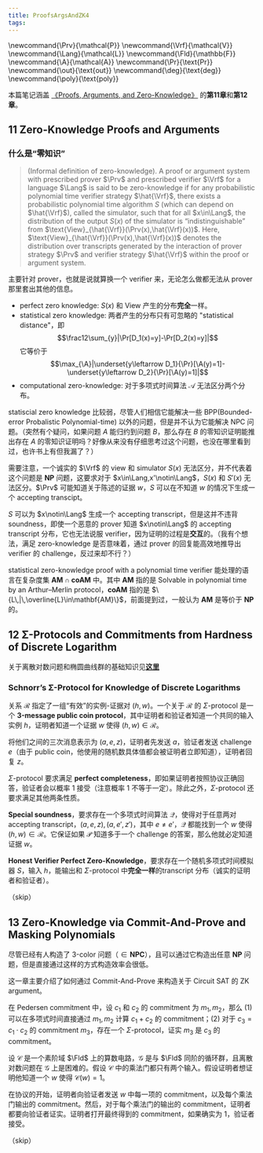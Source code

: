 ```yaml
---
title: ProofsArgsAndZK4
tags:
---
```


\newcommand{\Prv}{\mathcal{P}}
\newcommand{\Vrf}{\mathcal{V}}
\newcommand{\Lang}{\mathcal{L}}
\newcommand{\Fld}{\mathbb{F}}
\newcommand{\A}{\mathcal{A}}
\newcommand{\Pr}{\text{Pr}}
\newcommand{\out}{\text{out}}
\newcommand{\deg}{\text{deg}}
\newcommand{\poly}{\text{poly}}

本篇笔记涵盖 [《Proofs, Arguments, and Zero-Knowledge》](https://people.cs.georgetown.edu/jthaler/ProofsArgsAndZK.pdf) 的**第11章**和**第12章**。

<!-- more -->

## 11 Zero-Knowledge Proofs and Arguments

### 什么是“零知识”

> (Informal definition of zero-knowledge). A proof or argument system with prescribed prover $\Prv$ and prescribed verifier $\Vrf$ for a language $\Lang$ is said to be zero-knowledge if for any probabilistic polynomial time verifier strategy $\hat{\Vrf}$, there exists a probabilistic polynomial time algorithm $S$ (which can depend on $\hat{\Vrf}$), called the simulator, such that for all $x\in\Lang$, the distribution of the output $S(x)$ of the simulator is “indistinguishable” from $\text{View}_{\hat{\Vrf}}(\Prv(x),\hat{\Vrf}(x))$. Here, $\text{View}_{\hat{\Vrf}}(\Prv(x),\hat{\Vrf}(x))$ denotes the distribution over transcripts generated by the interaction of prover strategy $\Prv$ and verifier strategy $\hat{\Vrf}$ within the proof or argument system.

主要针对 prover，也就是说就算换一个 verifier 来，无论怎么做都无法从 prover 那里套出其他的信息。

- perfect zero knowledge: $S(x)$ 和 $\text{View}$ 产生的分布**完全**一样。
- statistical zero knowledge: 两者产生的分布只有可忽略的 "statistical distance"，即 $$\frac12\sum_{y}|\Pr[D_1(x)=y]-\Pr[D_2(x)=y]|$$ 它等价于 $$\max_{\A}|\underset{y\leftarrow D_1}{\Pr}[\A(y)=1]-\underset{y\leftarrow D_2}{\Pr}[\A(y)=1]|$$
- computational zero-knowledge: 对于多项式时间算法 $\mathcal A$ 无法区分两个分布。

statiscial zero knowledge 比较弱，尽管人们相信它能解决一些 BPP(Bounded-error Probalistic Polynomial-time) 以外的问题，但是并不认为它能解决 NPC 问题。（突然有个疑问，如果问题 $A$ 能归约到问题 $B$，那么存在 $B$ 的零知识证明能推出存在 $A$ 的零知识证明吗？好像从来没有仔细思考过这个问题，也没在哪里看到过，也许书上有但我漏了？）

需要注意，一个诚实的 $\Vrf$ 的 view 和 simulator $S(x)$ 无法区分，并不代表着这个问题是 **NP** 问题，这要求对于 $x\in\Lang,x'\notin\Lang$，$S(x)$ 和 $S'(x)$ 无法区分。$\Prv$ 可能知道关于陈述的证据 $w$，$S$ 可以在不知道 $w$ 的情况下生成一个 accepting transcipt。

$S$ 可以为 $x\notin\Lang$ 生成一个 accepting transcript，但是这并不违背 soundness，即使一个恶意的 prover 知道 $x\notin\Lang$ 的 accepting transcript 分布，它也无法说服 verifier，因为证明的过程是**交互**的。（我有个想法，满足 zero-knowledge 是否意味着，通过 prover 的回复能高效地推导出 verifier 的 challenge，反过来却不行？）

statistical zero-knowledge proof with a polynomial time verifier 能处理的语言在复杂度集 $\mathbf{AM}\cap\mathbf{coAM}$ 中。其中 $\mathbf{AM}$ 指的是 Solvable in polynomial time by an Arthur–Merlin protocol，$\mathbf{coAM}$ 指的是 $\{L\,|\,\overline{L}\in\mathbf{AM}\}$，前面提到过，一般认为 $\mathbf{AM}$ 是等价于 $\mathbf{NP}$ 的。

## 12 Σ-Protocols and Commitments from Hardness of Discrete Logarithm

关于离散对数问题和椭圆曲线群的基础知识见[**这里**](/2024/06/30/modern-crypto-9/)

### Schnorr’s Σ-Protocol for Knowledge of Discrete Logarithms

关系 $\mathcal R$ 指定了一组“有效”的实例-证据对 $(h,w)$。一个关于 $\mathcal R$ 的 $\Sigma$-protocol 是一个 **3-message public coin protocol**，其中证明者和验证者知道一个共同的输入实例 $h$，证明者知道一个证据 $w$ 使得 $(h,w)\in\mathcal R$。

将他们之间的三次消息表示为 $(a,e,z)$，证明者先发送 $a$，验证者发送 challenge $e$（由于 public coin，他使用的随机数具体值都会被证明者立即知道），证明者回复 $z$。

$\Sigma$-protocol 要求满足 **perfect completeness**，即如果证明者按照协议正确回答，验证者会以概率 $1$ 接受（注意概率 $1$ 不等于一定）。除此之外，$\Sigma$-protocol 还要求满足其他两条性质。

**Special soundness**，要求存在一个多项式时间算法 $\mathcal Q$，使得对于任意两对 accepting transcript，$(a,e,z),(a,e',z')$，其中 $e\neq e'$，$\mathcal Q$ 都能找到一个 $w$ 使得 $(h,w)\in\mathcal R$。它保证如果 $\mathcal P$ 知道多于一个 challenge 的答案，那么他就必定知道证据 $w$。

**Honest Verifier Perfect Zero-Knowledge**，要求存在一个随机多项式时间模拟器 $S$，输入 $h$，能输出和 $\Sigma$-protocol 中**完全一样**的transcript 分布（诚实的证明者和验证者）。

（skip）

## 13 Zero-Knowledge via Commit-And-Prove and Masking Polynomials

尽管已经有人构造了 3-color 问题（$\in\mathbf{NPC}$），且可以通过它构造出任意 $\mathbf{NP}$ 问题，但是直接通过这样的方式构造效率会很低。

这一章主要介绍了如何通过 Commit-And-Prove 来构造关于 Circuit SAT 的 ZK argument。

在 Pedersen commitment 中，设 $c_1$ 和 $c_2$ 的 commitment 为 $m_1,m_2$，那么 (1) 可以在多项式时间直接通过 $m_1,m_2$ 计算 $c_1+c_2$ 的 commitment；(2) 对于 $c_3=c_1\cdot c_2$ 的 commitment $m_3$，存在一个 $\Sigma$-protocol，证实 $m_3$ 是 $c_3$ 的 commitment。

设 $\mathcal C$ 是一个素阶域 $\Fld$ 上的算数电路，$\mathcal G$ 是与 $\Fld$ 同阶的循环群，且离散对数问题在 $\mathcal G$ 上是困难的。假设 $\mathcal C$ 中的乘法门都只有两个输入。假设证明者想证明他知道一个 $w$ 使得 $\mathcal C(w)=1$。

在协议的开始，证明者向验证者发送 $w$ 中每一项的 commitment，以及每个乘法门输出的 commitment。然后，对于每个乘法门的输出的 commitment，证明者都要向验证者证实。证明者打开最终得到的 commitment，如果确实为 $1$，验证者接受。

（skip）